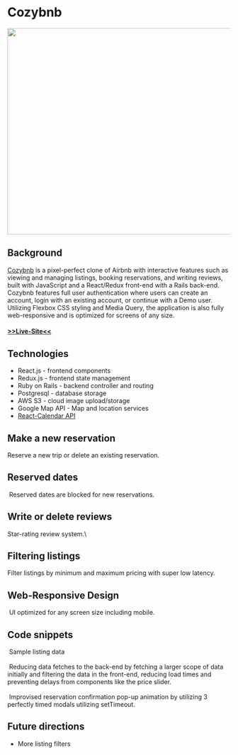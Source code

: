 # Cozybnb
<div align="center">
<img width="650" height="466.07" src='https://github.com/hannnmc/Cozybnb/blob/main/frontend/src/assets/images/product_readme/cozybnb_home1.png' alt='' />
</div>

## Background
<a href='https://cozy-bnb.herokuapp.com' alt=''>Cozybnb</a> is a pixel-perfect clone of Airbnb with interactive features such as viewing and managing listings,  booking reservations, and writing reviews, built with JavaScript and a React/Redux front-end with a Rails back-end.  Cozybnb features full user authentication where users can create an account, login with an existing account, or continue with a Demo user. Utilizing Flexbox CSS styling and Media Query, the application is also fully web-responsive and is optimized for screens of any size.  

#### <a href='[https://cozy-bnb.herokuapp.com](https://cozy-bnb-144778128690.herokuapp.com/)' alt=''>>>Live-Site<<</a>


## Technologies
- React.js - frontend components
- Redux.js - frontend state management
- Ruby on Rails - backend controller and routing
- Postgresql - database storage
- AWS S3 - cloud image upload/storage
- Google Map API - Map and location services
- <a href='https://projects.wojtekmaj.pl/react-calendar/' target="_blank" rel="noopener noreferrer"> React-Calendar API </a>

## Make a new reservation
<div align="center">
<img src='https://github.com/hannnmc/Cozybnb/blob/main/frontend/src/assets/images/product_readme/new_reservation.gif' alt='' />
</div>
Reserve a new trip or delete an existing reservation.

## Reserved dates
<img src='https://github.com/hannnmc/Cozybnb/blob/main/frontend/src/assets/images/product_readme/blocked_dates.gif' alt='' />
Reserved dates are blocked for new reservations.

## Write or delete reviews
<div align="center">
<img src='https://github.com/hannnmc/Cozybnb/blob/main/frontend/src/assets/images/product_readme/leave_review.gif' alt='' />
</div>
Star-rating review system.\

## Filtering listings
<div align="center">
<img src='https://github.com/hannnmc/Cozybnb/blob/main/frontend/src/assets/images/product_readme/filtering.gif' alt='' />
</div>
Filter listings by minimum and maximum pricing with super low latency.

## Web-Responsive Design
<img src='https://github.com/hannnmc/Cozybnb/blob/main/frontend/src/assets/images/product_readme/responsiveness.gif' alt='' />
UI optimized for any screen size including mobile.

## Code snippets

<img src='https://github.com/hannnmc/Cozybnb/blob/main/frontend/src/assets/images/product_readme/sample_listing_data.png' alt='' />
Sample listing data
<br>
<br>
<img src='https://github.com/hannnmc/Cozybnb/blob/main/frontend/src/assets/images/product_readme/listing-filters.png' alt='' />
Reducing data fetches to the back-end by fetching a larger scope of data initially and filtering the data in the front-end, reducing load times and preventing delays from components like the price slider. 
<br>
<br>
<img src='https://github.com/hannnmc/Cozybnb/blob/main/frontend/src/assets/images/product_readme/reservation confirmation.png' alt='' />
Improvised reservation confirmation pop-up animation by utilizing 3 perfectly timed modals utilizing setTimeout. 

## Future directions
- More listing filters
